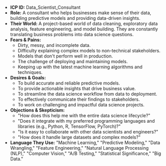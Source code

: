 * **ICP ID:** Data_Scientist_Consultant
* **Role:** A consultant who helps businesses make sense of their data, building predictive models and providing data-driven insights.
* **Their World:** A project-based world of data cleaning, exploratory data analysis, feature engineering, and model building. They are constantly translating business problems into data science questions.
* **Fears & Pains:**
    * Dirty, messy, and incomplete data.
    * Difficulty explaining complex models to non-technical stakeholders.
    * Models that don't perform well in production.
    * The challenge of deploying and maintaining models.
    * Keeping up with the latest machine learning algorithms and techniques.
* **Desires & Goals:**
    * To build accurate and reliable predictive models.
    * To provide actionable insights that drive business value.
    * To streamline the data science workflow from data to deployment.
    * To effectively communicate their findings to stakeholders.
    * To work on challenging and impactful data science projects.
* **Objections & Skepticism:**
    * "How does this help me with the entire data science lifecycle?"
    * "Does it integrate with my preferred programming languages and libraries (e.g., Python, R, TensorFlow, PyTorch)?"
    * "Is it easy to collaborate with other data scientists and engineers?"
    * "How does it handle large datasets and complex models?"
* **Language They Use:** "Machine Learning," "Predictive Modeling," "Data Wrangling," "Feature Engineering," "Natural Language Processing (NLP)," "Computer Vision," "A/B Testing," "Statistical Significance," "Big Data."
